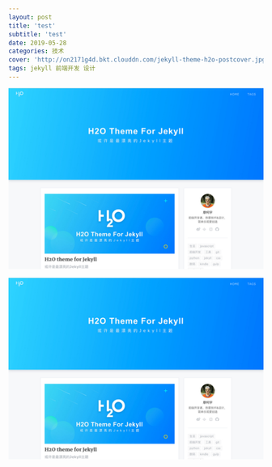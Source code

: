 ```yaml
---
layout: post
title: 'test'
subtitle: 'test'
date: 2019-05-28
categories: 技术
cover: 'http://on2171g4d.bkt.clouddn.com/jekyll-theme-h2o-postcover.jpg'
tags: jekyll 前端开发 设计
---
```

![1](https://raw.githubusercontent.com/fommmax/fommmax.github.io/master/screenshot/jekyll-theme-h2o-realhome.jpg)


![2](screenshot/jekyll-theme-h2o-realhome.jpg)
